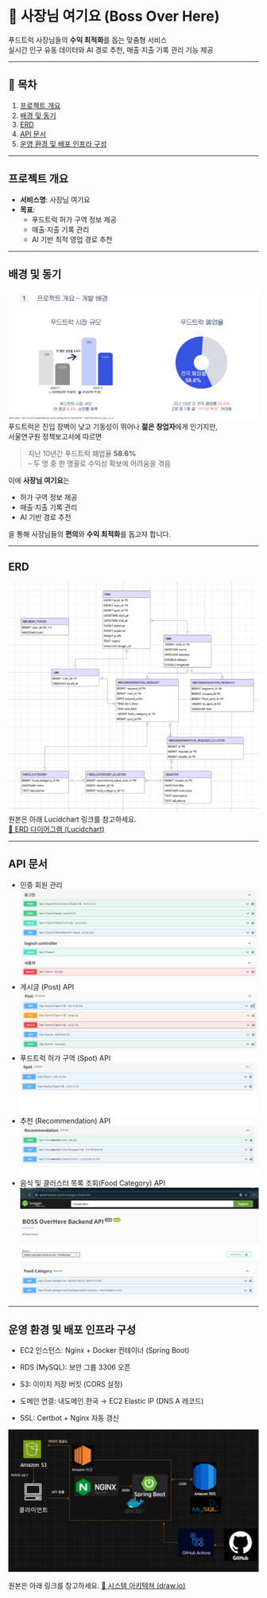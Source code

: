 # 🚀 사장님 여기요 (Boss Over Here)

푸드트럭 사장님들의 **수익 최적화**를 돕는 맞춤형 서비스  
실시간 인구 유동 데이터와 AI 경로 추천, 매출·지출 기록 관리 기능 제공

---

## 📖 목차

1. [프로젝트 개요](#프로젝트-개요)
2. [배경 및 동기](#배경-및-동기)
3. [ERD](#erd)
4. [API 문서](#api-문서)
5. [운영 환경 및 배포 인프라 구성](#운영-환경-및-배포-인프라-구성)

---

## 프로젝트 개요

- **서비스명**: 사장님 여기요
- **목표**:
    - 푸드트럭 허가 구역 정보 제공
    - 매출·지출 기록 관리
    - AI 기반 최적 영업 경로 추천

---

## 배경 및 동기

![푸드트럭 폐업율](images/feature1.png)  
푸드트럭은 진입 장벽이 낮고 기동성이 뛰어나 **젊은 창업자**에게 인기지만,  
서울연구원 정책보고서에 따르면
> 지난 10년간 푸드트럭 폐업율 **58.6%**  
> – 두 명 중 한 명꼴로 수익성 확보에 어려움을 겪음

이에 **사장님 여기요**는
- 허가 구역 정보 제공
- 매출·지출 기록 관리
- AI 기반 경로 추천

을 통해 사장님들의 **편의**와 **수익 최적화**를 돕고자 합니다.

---

## ERD

![ERD 다이어그램](images/feature2.png)
원본은 아래 Lucidchart 링크를 참고하세요.  
[🔗 ERD 다이어그램 (Lucidchart)](https://lucid.app/lucidchart/ed55f3fd-eaac-4638-9348-9ac9b374edb2/edit?invitationId=inv_cbed137e-9123-48b5-b972-f1ceffdb2590)

---

## API 문서

- 인증 회원 관리
![인증 회원 관리](images/5e.png)
- 게시글 (Post) API
![게시글 (Post) API](images/4e.png)
- 푸드트럭 허가 구역 (Spot) API
![푸드트럭 허가 구역 (Spot) API](images/3e.png)
- 추천 (Recommendation) API
![추천 (Recommendation) API](images/2e.png)
- 음식 및 클러스터 목록 조회(Food Category) API
![Food Category API](images/1e.png)


---

## 운영 환경 및 배포 인프라 구성

- EC2 인스턴스: Nginx + Docker 컨테이너 (Spring Boot)

- RDS (MySQL): 보안 그룹 3306 오픈

- S3: 이미지 저장 버킷 (CORS 설정)

- 도메인 연결: 내도메인.한국 → EC2 Elastic IP (DNS A 레코드)

- SSL: Certbot + Nginx 자동 갱신

![시스템 아키텍쳐](images/feature3.png)

원본은 아래 링크를 참고하세요.
[🔗 시스템 아키텍쳐 (draw.io)](https://drive.google.com/file/d/1uYdEtw08h7nk301LgZtgRsZTPE2sWMhu/view?usp=sharing)
